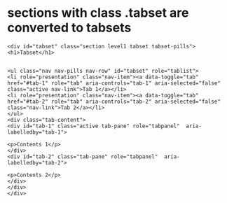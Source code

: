 # sections with class .tabset are converted to tabsets

    <div id="tabset" class="section level1 tabset tabset-pills">
    <h1>Tabset</h1>
    
    
    <ul class="nav nav-pills nav-row" id="tabset" role="tablist">
    <li role="presentation" class="nav-item"><a data-toggle="tab" href="#tab-1" role="tab" aria-controls="tab-1" aria-selected="false" class="active nav-link">Tab 1</a></li>
    <li role="presentation" class="nav-item"><a data-toggle="tab" href="#tab-2" role="tab" aria-controls="tab-2" aria-selected="false" class="nav-link">Tab 2</a></li>
    </ul>
    <div class="tab-content">
    <div id="tab-1" class="active tab-pane" role="tabpanel"  aria-labelledby="tab-1">
    
    <p>Contents 1</p>
    </div>
    <div id="tab-2" class="tab-pane" role="tabpanel"  aria-labelledby="tab-2">
    
    <p>Contents 2</p>
    </div>
    </div>
    </div>

